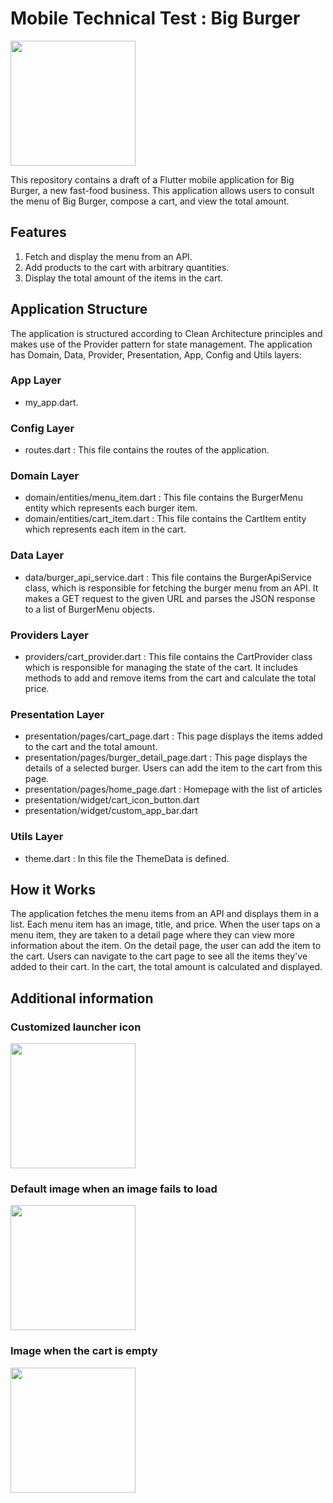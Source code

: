 # Mobile Technical Test : Big Burger

<img src="https://github.com/Nastiakor/big_burger_test/assets/114946987/550a1328-44f7-4f7b-90e6-a7d45c702846" width="200"> 

This repository contains a draft of a Flutter mobile application for Big Burger, a new fast-food business. This application allows users to consult the menu of Big Burger, compose a cart, and view the total amount.

## Features

1. Fetch and display the menu from an API.
2. Add products to the cart with arbitrary quantities.
3. Display the total amount of the items in the cart.

## Application Structure

The application is structured according to Clean Architecture principles and makes use of the Provider pattern for state management. The application has Domain, Data, Provider, Presentation, App, Config and Utils layers:

### App Layer

- my_app.dart.

### Config Layer

- routes.dart : This file contains the routes of the application.

### Domain Layer

- domain/entities/menu_item.dart : This file contains the BurgerMenu entity which represents each burger item.
- domain/entities/cart_item.dart : This file contains the CartItem entity which represents each item in the cart.

### Data Layer

- data/burger_api_service.dart : This file contains the BurgerApiService class, which is responsible for fetching the burger menu from an API. It makes a GET request to the given URL and parses the JSON response to a list of BurgerMenu objects.

### Providers Layer

- providers/cart_provider.dart : This file contains the CartProvider class which is responsible for managing the state of the cart. It includes methods to add and remove items from the cart and calculate the total price.

### Presentation Layer

- presentation/pages/cart_page.dart : This page displays the items added to the cart and the total amount.
- presentation/pages/burger_detail_page.dart : This page displays the details of a selected burger. Users can add the item to the cart from this page.
- presentation/pages/home_page.dart : Homepage with the list of articles 
- presentation/widget/cart_icon_button.dart
- presentation/widget/custom_app_bar.dart

### Utils Layer

- theme.dart : In this file the ThemeData is defined.

## How it Works

The application fetches the menu items from an API and displays them in a list. Each menu item has an image, title, and price.
When the user taps on a menu item, they are taken to a detail page where they can view more information about the item.
On the detail page, the user can add the item to the cart.
Users can navigate to the cart page to see all the items they've added to their cart.
In the cart, the total amount is calculated and displayed.

## Additional information

### Customized launcher icon 

<img src="https://github.com/Nastiakor/big_burger_test/assets/114946987/16616038-32ae-4a65-9aac-d19a0f51bd58" width="200"> 

### Default image when an image fails to load 

<img src="https://github.com/Nastiakor/big_burger_test/assets/114946987/2cfda2e0-154b-4f46-8ba3-1b0bcd45d4ee" width="200"> 

### Image when the cart is empty

<img src="[https://github.com/Nastiakor/big_burger_test/assets/114946987/2cfda2e0-154b-4f46-8ba3-1b0bcd45d4ee](https://github.com/Nastiakor/big_burger_test/assets/114946987/44a4a003-4ef6-4b61-90fe-026b6ccd893f)https://github.com/Nastiakor/big_burger_test/assets/114946987/44a4a003-4ef6-4b61-90fe-026b6ccd893f" width="200"> 











